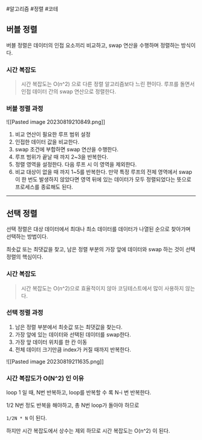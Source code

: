 #알고리즘 #정렬 #코테

## 버블 정렬

버블 정렬은 데이터의 인접 요소끼리 비교하고, swap 연산을 수행하며 정렬하는 방식이다.

### 시간 복잡도

> 시간 복잡도는 O(n^2) 으로 다른 정렬 알고리즘보다 느린 편이다. 루프를 돌면서 인접 데이터 간의 swap 연산으로 정렬한다.

### 버블 정렬 과정

![[Pasted image 20230819210849.png]]

1. 비교 연산이 필요한 루프 범위 설정
2. 인접한 데이터 값을 비교한다.
3. swap 조건에 부합하면 swap 연산을 수행한다.
4. 루프 범위가 끝날 때 까지 2~3을 반복한다.
5. 정렬 영역을 설정한다. 다음 루프 시 이 영역을 제외한다.
6. 비교 대상이 없을 때 까지 1~5를 반복한다.
만약 특정 루프의 전체 영역에서 swap이 한 번도 발생하지 않았다면 영역 뒤에 있는 데이터가 모두 정렬되었다는 뜻으로 프로세스를 종료해도 된다.

---

## 선택 정렬

선택 정렬은 대상 데이터에서 최대나 최소 데이터를 데이터가 나열된 순으로 찾아가며 선택하는 방법이다.

최솟값 또는 최댓값을 찾고, 남은 정렬 부분의 가장 앞에 데이터와 swap 하는 것이 선택 정렬의 핵심이다.

### 시간 복잡도

> 시간 복잡도는 O(n^2)으로 효율적이지 않아 코딩테스트에서 많이 사용하지 않는다.

### 선택 정렬 과정

1. 남은 정렬 부분에서 최솟값 또는 최댓값을 찾는다.
2. 가장 앞에 있는 데이터와 선택된 데이터를 swap한다.
3. 가장 앞 데이터 위치를 한 칸 이동
4. 전체 데이터 크기만큼 index가 커질 때까지 반복한다.

![[Pasted image 20230819211635.png]]

### 시간 복잡도가 O(N^2) 인 이유

loop 1 일 때, N번 반복하고, loop를 반복할 수 록 N-i 번 반복한다.

1/2 N번 정도 반복을 해야하고, 총 N번 loop가 돌아야 하므로 

`1/2N * N` 이 된다.

하지만 시간 복잡도에서 상수는 제외 하므로 시간 복잡도는 O(n^2) 이 된다.
